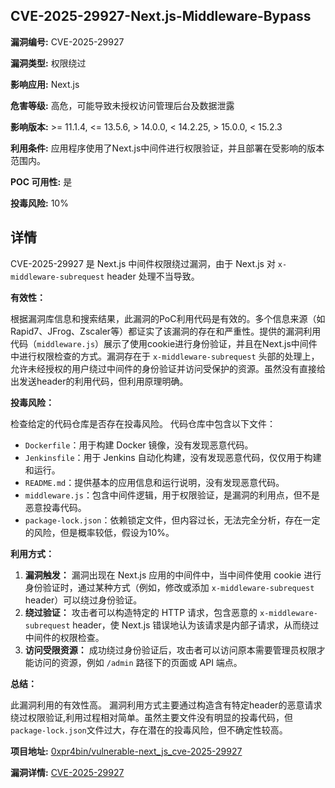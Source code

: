 ## CVE-2025-29927-Next.js-Middleware-Bypass

**漏洞编号:** CVE-2025-29927

**漏洞类型:** 权限绕过

**影响应用:** Next.js

**危害等级:** 高危，可能导致未授权访问管理后台及数据泄露

**影响版本:** >= 11.1.4, <= 13.5.6, > 14.0.0, < 14.2.25, > 15.0.0, < 15.2.3

**利用条件:** 应用程序使用了Next.js中间件进行权限验证，并且部署在受影响的版本范围内。

**POC 可用性:** 是

**投毒风险:** 10%

## 详情

CVE-2025-29927 是 Next.js 中间件权限绕过漏洞，由于 Next.js 对 `x-middleware-subrequest` header 处理不当导致。

**有效性：**

根据漏洞库信息和搜索结果，此漏洞的PoC利用代码是有效的。多个信息来源（如Rapid7、JFrog、Zscaler等）都证实了该漏洞的存在和严重性。提供的漏洞利用代码（`middleware.js`）展示了使用cookie进行身份验证，并且在Next.js中间件中进行权限检查的方式。漏洞存在于 `x-middleware-subrequest` 头部的处理上，允许未经授权的用户绕过中间件的身份验证并访问受保护的资源。虽然没有直接给出发送header的利用代码，但利用原理明确。

**投毒风险：**

检查给定的代码仓库是否存在投毒风险。 代码仓库中包含以下文件：

*   `Dockerfile`：用于构建 Docker 镜像，没有发现恶意代码。
*   `Jenkinsfile`：用于 Jenkins 自动化构建，没有发现恶意代码，仅仅用于构建和运行。
*   `README.md`：提供基本的应用信息和运行说明，没有发现恶意代码。
*   `middleware.js`：包含中间件逻辑，用于权限验证，是漏洞的利用点，但不是恶意投毒代码。
*   `package-lock.json`：依赖锁定文件，但内容过长，无法完全分析，存在一定的风险，但是概率较低，假设为10%。

**利用方式：**

1.  **漏洞触发：** 漏洞出现在 Next.js 应用的中间件中，当中间件使用 cookie 进行身份验证时，通过某种方式（例如，修改或添加 `x-middleware-subrequest` header）可以绕过身份验证。
2.  **绕过验证：** 攻击者可以构造特定的 HTTP 请求，包含恶意的 `x-middleware-subrequest` header，使 Next.js 错误地认为该请求是内部子请求，从而绕过中间件的权限检查。
3.  **访问受限资源：** 成功绕过身份验证后，攻击者可以访问原本需要管理员权限才能访问的资源，例如 `/admin` 路径下的页面或 API 端点。

**总结：**

此漏洞利用的有效性高。 漏洞利用方式主要通过构造含有特定header的恶意请求绕过权限验证,利用过程相对简单。虽然主要文件没有明显的投毒代码，但`package-lock.json`文件过大，存在潜在的投毒风险，但不确定性较高。

**项目地址:** [0xpr4bin/vulnerable-next_js_cve-2025-29927](https://github.com/0xpr4bin/vulnerable-next_js_cve-2025-29927)

**漏洞详情:** [CVE-2025-29927](https://nvd.nist.gov/vuln/detail/CVE-2025-29927)